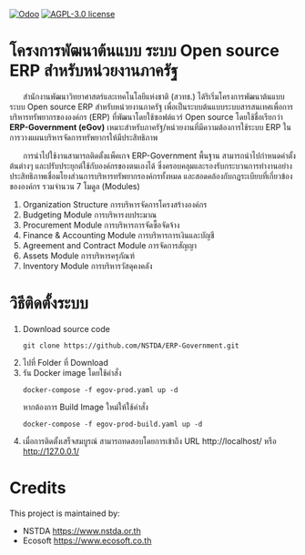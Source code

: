 
[![Odoo](https://img.shields.io/badge/odoo-v15.0-a3478a)](https://github.com/odoo/odoo/tree/15.0)
[![AGPL-3.0 license](https://img.shields.io/badge/license-AGPL--3.0-success})](LICENSE)


# โครงการพัฒนาต้นแบบ ระบบ Open source ERP สำหรับหน่วยงานภาครัฐ

&nbsp;&nbsp;&nbsp;&nbsp;&nbsp;&nbsp;สำนักงานพัฒนาวิทยาศาสตร์และเทคโนโลยีแห่งชาติ (สวทช.)  ได้ริเริ่มโครงการพัฒนาต้นแบบ ระบบ Open source ERP สำหรับหน่วยงานภาครัฐ   เพื่อเป็นระบบต้นแบบระบบสารสนเทศเพื่อการบริหารทรัพยากรขององค์กร (ERP) ที่พัฒนาโดยใช้ซอฟต์แวร์ Open source โดยใช้ชื่อเรียกว่า **ERP-Government (eGov)** เหมาะสำหรับภาครัฐ/หน่วยงานที่มีความต้องการใช้ระบบ ERP ในการวางแผนบริหารจัดการทรัพยากรให้มีประสิทธิภาพ

&nbsp;&nbsp;&nbsp;&nbsp;&nbsp;&nbsp;การนำไปใช้งานสามารถติดตั้งแพ็คเกจ ERP-Government  พื้นฐาน สามารถนำไปกำหนดค่าตั้งต้นต่างๆ และปรับประยุกต์ใช้กับองค์กรของตนเองได้ ซึ่งครอบคลุมและรองรับกระบวนการทำงานอย่างประสิทธิภาพเชื่อมโยงส่วนการบริหารทรัพยากรองค์กรทั้งหมด และสอดคล้องกับกฎระเบียบที่เกี่ยวข้องขององค์กร รวมจำนวน 7 โมดูล (Modules)

1. Organization Structure การบริหารจัดการโครงสร้างองค์กร
2. Budgeting Module การบริหารงบประมาณ
3. Procurement Module การบริหารการจัดซื้อจัดจ้าง
4. Finance & Accounting Module การบริหารการเงินและบัญชี
5. Agreement and Contract Module การจัดการสัญญา
6. Assets Module การบริหารครุภัณฑ์
7. Inventory Module การบริหารวัสดุคงคลัง

# วิธีติดตั้งระบบ

1. Download source code
    ```
    git clone https://github.com/NSTDA/ERP-Government.git
    ```
2. ไปที่ Folder ที่ Download
3. รัน Docker image โดยใช้คำสั่ง
    ```
    docker-compose -f egov-prod.yaml up -d
    ```
    หากต้องการ Build Image ใหม่ให้ใช้คำสั่ง
    ```
    docker-compose -f egov-prod-build.yaml up -d
    ```
4. เมื่อการติดตั้งเสร็จสมบูรณ์ สามารถทดสอบโดยการเข้าถึง URL http://localhost/ หรือ http://127.0.0.1/


# Credits

This project is maintained by:

- NSTDA <https://www.nstda.or.th>
- Ecosoft <https://www.ecosoft.co.th>
